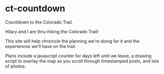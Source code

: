 # ct-countdown
Countdown to the Colorado Trail.

Hilary and I are thru-hiking the Colorado Trail! 

This site will help chronicle the planning we're doing for it and the experiences we'll have on the trail.

Plans include a javascript counter for days left until we leave, a drawing script to overlay the map as you scroll through timestamped posts, and lots of photos.
